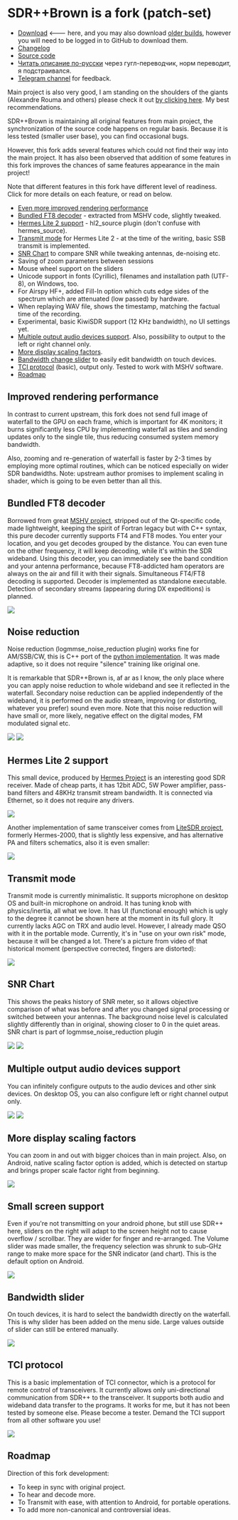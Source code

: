 
# SDR++Brown is a fork (patch-set)

* [Download](https://github.com/sannysanoff/SDRPlusPlusBrown/releases/tag/rolling) <--- here, and you may also download [older builds](https://github.com/sannysanoff/SDRPlusPlusBrown/actions/workflows/build_all.yml), however you will need to be logged in to GitHub to download them. 
* [Changelog](https://github.com/sannysanoff/SDRPlusPlusBrown/blob/master/changelog.md)
* [Source code](https://github.com/sannysanoff/SDRPlusPlusBrown/)
* [Читать описание по-русски](https://sdrpp--brown-san-systems.translate.goog/?_x_tr_sch=http&_x_tr_sl=en&_x_tr_tl=ru&_x_tr_hl=en&_x_tr_pto=wapp) через гугл-переводчик, норм переводит, я подстраивался.
* [Telegram channel](https://t.me/sdrpp_hermes_fork) for feedback.

Main project is also very good, I am standing on the shoulders of the giants (Alexandre Rouma and others) 
please check it out [by clicking here](http://sdrpp.org). My best recommendations. 

SDR++Brown is maintaining all original features from main project, the synchronization of the source code happens on regular basis. 
Because it is less tested (smaller user base), you can find occasional bugs.

However, this fork adds several features which could not find their way into the main project. 
It has also been observed that addition of some features in this fork improves the chances of same features appearance in the main project!     

Note that different features in this fork have different level of readiness. Click for more details on each feature, or 
read on below.

* [Even more improved rendering performance](#improved-rendering-performance)
* [Bundled FT8 decoder](#bundled-ft8-decoder) - extracted from MSHV code, slightly tweaked.
* [Hermes Lite 2 support](#hermes-lite-2-support) - hl2_source plugin (don't confuse with hermes_source).
* [Transmit mode](#transmit-mode) for Hermes Lite 2 - at the time of the writing, basic SSB transmit is implemented. 
* [SNR Chart](#snr-chart) to compare SNR while tweaking antennas, de-noising etc.
* Saving of zoom parameters between sessions
* Mouse wheel support on the sliders
* Unicode support in fonts (Cyrillic), filenames and installation path (UTF-8), on Windows, too.
* For Airspy HF+, added Fill-In option which cuts edge sides of the spectrum which are attenuated (low passed) by hardware.
* When replaying WAV file, shows the timestamp, matching the factual time of the recording.
* Experimental, basic KiwiSDR support (12 KHz bandwidth), no UI settings yet.
* [Multiple output audio devices support](#multiple-output-audio-devices-support). Also, possibility to output to the left or right channel only.
* [More display scaling factors](#more-display-scaling-factors). 
* [Bandwidth change slider](#bandwidth-slider) to easily edit bandwidth on touch devices.
* [TCI protocol](#tci-protocol) (basic), output only. Tested to work with MSHV software. 
* [Roadmap](#roadmap)

## Improved rendering performance

In contrast to current upstream, this fork does not send full image of waterfall to the GPU on each frame, which is important 
for 4K monitors; it burns significantly less CPU by implementing waterfall as tiles and sending 
updates only to the single tile, thus reducing consumed system memory bandwidth.

Also, zooming and re-generation of waterfall is faster by 2-3 times by employing more optimal routines, 
which can be noticed especially on wider SDR bandwidths. Note: upstream author promises to implement scaling in shader, 
which is going to be even better than all this.

## Bundled FT8 decoder

Borrowed from great [MSHV project](http://lz2hv.org/mshv), stripped out of the Qt-specific code, made lightweight, 
keeping the spirit of Fortran legacy but with C++ syntax, this pure decoder currently supports FT4 and FT8 modes. 
You enter your location, and you get decodes grouped by the distance. 
You can even tune on the other frequency, it will keep decoding, while it's within the SDR wideband. 
Using this decoder, you can immediately see the band condition and your antenna performance, because FT8-addicted ham operators are always on the air and fill it with their 
signals. Simultaneous FT4/FT8 decoding is supported. Decoder is implemented as standalone executable. Detection of secondary streams 
(appearing during DX expeditions) is planned.

![](ft8-decodes.jpg)


## Noise reduction

Noise reduction (logmmse_noise_reduction plugin) works fine for AM/SSB/CW, this is C++ port of 
the [python implementation](https://pypi.org/project/logmmse/). It was made adaptive, so it does not require "silence" training
like original one. 

It is remarkable that SDR++Brown is, af ar as I know, the only place where you can apply noise 
reduction to whole wideband and see it reflected in the waterfall. 
Secondary noise reduction can be applied independently of the wideband, it is performed on the audio stream, improving 
(or distorting, whatever you prefer) sound even more. Note that this noise reduction will have small or, more likely, negative effect on the digital modes, 
FM modulated signal etc.

![](noise-reduction.jpg)
![](noise-reduction-toggle.jpg)

## Hermes Lite 2 support

This small device, produced by [Hermes Project](http://www.hermeslite.com/) is an interesting good SDR receiver. 
Made of cheap parts, it has 12bit ADC, 5W Power amplifier, pass-band filters and 48KHz transmit stream bandwidth. 
It is connected via Ethernet, so it does not require any drivers.

![](hermes-lite-2.jpg)

Another implementation of same transceiver comes from [LiteSDR project](https://www.litesdr.pp.ua/), formerly Hermes-2000, 
that is slightly less expensive, and has alternative PA and filters schematics, also it is even smaller:

![](hermes-2000.jpg)

## Transmit mode

Transmit mode is currently minimalistic. It supports microphone on desktop OS and built-in microphone on android. 
It has tuning knob with physics/inertia, all what we love.
It has UI (functional enough) which is ugly to the degree it cannot be shown here at the moment in its full glory. 
It currently lacks AGC on TRX and audio level. However, I already made QSO with it in the portable mode.
Currently, it's in "use on your own risk" mode, because it will be changed a lot.
There's a picture from video of that historical moment (perspective corrected, fingers are distorted):

![](trx-mode.jpg)

## SNR Chart

This shows the peaks history of SNR meter, so it allows objective comparison of what was before and after you changed 
signal processing or switched between your antennas. The background noise level is calculated slightly differently than in original, showing closer to 0 in the quiet areas.
SNR chart is part of logmmse_noise_reduction plugin

![](snr-chart.jpg)
![](snr-toggle.jpg)

## Multiple output audio devices support

You can infinitely configure outputs to the audio devices and other sink devices. On desktop OS, 
you can also configure left or right channel output only. 

![](left-right-channel-audio.jpg)
![](multiple-audio-output.jpg)

## More display scaling factors

You can zoom in and out with bigger choices than in main project. Also, on Android, native scaling factor option is added,
which is detected on startup and brings proper scale factor right from beginning.

![](more-scaling-factors.jpg)

## Small screen support

Even if you're not transmitting on your android phone, but still use SDR++ here, sliders on the right will adapt to the
screen height not to cause overflow / scrollbar. They are wider for finger and re-arranged. 
The Volume slider was made smaller, the frequency selection was shrunk to sub-GHz range to make more space for the SNR indicator 
(and chart). This is the default option on Android. 

![](small-screen.jpg)

## Bandwidth slider

On touch devices, it is hard to select the bandwidth directly on the waterfall. 
This is why slider has been added on the menu side. Large values outside of slider can 
still be entered manually.

![](bandwidth-slider.jpg)

## TCI protocol

This is a basic implementation of TCI connector, which is a protocol for remote control of transceivers. It 
currently allows only uni-directional communication from SDR++ to the transceiver. It supports both audio and wideband
data transfer to the programs. It works for me, but it has not been tested by someone else. Please become a tester.
Demand the TCI support from all other software you use!

![](tci-interface.jpg)


## Roadmap

Direction of this fork development:

* To keep in sync with original project.
* To hear and decode more.
* To Transmit with ease, with attention to Android, for portable operations.
* To add more non-canonical and controversial ideas.

